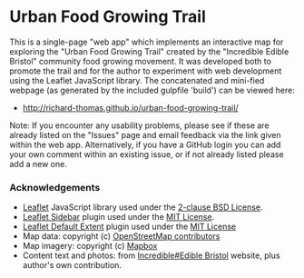 # Urban Food Growing Trail
This is a single-page "web app" which implements an interactive map for exploring the "Urban Food Growing Trail" created
by the "Incredible Edible Bristol" community food growing movement. It was developed both to promote the trail and for the
author to experiment with web development using the Leaflet JavaScript library. The concatenated and mini-fied webpage (as generated by the included gulpfile 'build') can be viewed here:

* http://richard-thomas.github.io/urban-food-growing-trail/

Note: If you encounter any usability problems, please see if these are already listed on the "Issues" page and email feedback via the link given within the web app. Alternatively, if you have a GitHub login you can add your own comment within an existing issue, or if not already listed please add a new one.

### Acknowledgements
* [Leaflet](http://leafletjs.com/) JavaScript library used under the
[2-clause BSD License](https://github.com/Leaflet/Leaflet/blob/master/LICENSE).
* [Leaflet Sidebar](https://github.com/turbo87/leaflet-sidebar/) plugin used under the
[MIT License](https://github.com/Turbo87/leaflet-sidebar/blob/master/LICENSE).
* [Leaflet Default Extent](https://github.com/nguyenning/Leaflet.defaultextent) plugin used under the
[MIT License](https://github.com/nguyenning/Leaflet.defaultextent/blob/master/LICENSE)
* Map data: copyright (c) [OpenStreetMap contributors](http://openstreetmap.org/copyright)
* Map imagery: copyright (c) [Mapbox](http://mapbox.com/map-feedback/)
* Content text and photos: from [Incredible#Edible Bristol](http://ediblebristol.org.uk/) website, plus author's own contribution.
